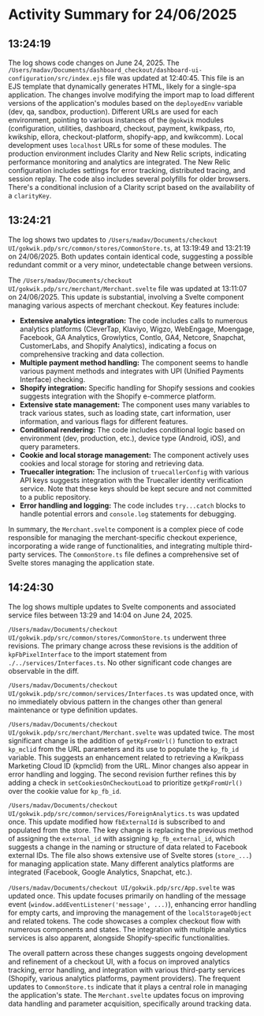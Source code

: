 # Activity Summary for 24/06/2025

## 13:24:19
The log shows code changes on June 24, 2025.  The `/Users/madav/Documents/dashboard_checkout/dashboard-ui-configuration/src/index.ejs` file was updated at 12:40:45. This file is an EJS template that dynamically generates HTML, likely for a single-spa application.  The changes involve modifying the import map to load different versions of the application's modules based on the `deployedEnv` variable (dev, qa, sandbox, production).  Different URLs are used for each environment, pointing to various instances of the  `@gokwik` modules (configuration, utilities, dashboard, checkout, payment, kwikpass, rto, kwikship, ellora, checkout-platform, shopify-app, and kwikcomm).  Local development uses `localhost` URLs for some of these modules.  The production environment includes Clarity and New Relic scripts, indicating performance monitoring and analytics are integrated.  The New Relic configuration includes settings for error tracking, distributed tracing, and session replay. The code also includes several polyfills for older browsers.  There's a conditional inclusion of a Clarity script based on the availability of a `clarityKey`.


## 13:24:21
The log shows two updates to `/Users/madav/Documents/checkout UI/gokwik.pdp/src/common/stores/CommonStore.ts`, at 13:19:49 and 13:21:19 on 24/06/2025.  Both updates contain identical code, suggesting a possible redundant commit or a very minor, undetectable change between versions.

The `/Users/madav/Documents/checkout UI/gokwik.pdp/src/merchant/Merchant.svelte` file was updated at 13:11:07 on 24/06/2025. This update is substantial, involving a Svelte component managing various aspects of merchant checkout. Key features include:

* **Extensive analytics integration:**  The code includes calls to numerous analytics platforms (CleverTap, Klaviyo, Wigzo, WebEngage, Moengage, Facebook, GA Analytics, Growlytics, Contlo, GA4, Netcore, Snapchat, CustomerLabs, and Shopify Analytics), indicating a focus on comprehensive tracking and data collection.
* **Multiple payment method handling:**  The component seems to handle various payment methods and integrates with UPI (Unified Payments Interface) checking.
* **Shopify integration:**  Specific handling for Shopify sessions and cookies suggests integration with the Shopify e-commerce platform.
* **Extensive state management:** The component uses many variables to track various states, such as loading state, cart information, user information, and various flags for different features.
* **Conditional rendering:** The code includes conditional logic based on environment (dev, production, etc.), device type (Android, iOS), and query parameters.
* **Cookie and local storage management:** The component actively uses cookies and local storage for storing and retrieving data.
* **Truecaller integration:** The inclusion of `truecallerConfig` with various API keys suggests integration with the Truecaller identity verification service.  Note that these keys should be kept secure and not committed to a public repository.
* **Error handling and logging:** The code includes `try...catch` blocks to handle potential errors and `console.log` statements for debugging.

In summary, the `Merchant.svelte` component is a complex piece of code responsible for managing the merchant-specific checkout experience, incorporating a wide range of functionalities, and integrating multiple third-party services. The `CommonStore.ts` file defines a comprehensive set of Svelte stores managing the application state.


## 14:24:30
The log shows multiple updates to Svelte components and associated service files between 13:29 and 14:04 on June 24, 2025.

`/Users/madav/Documents/checkout UI/gokwik.pdp/src/common/stores/CommonStore.ts` underwent three revisions.  The primary change across these revisions is the addition of  `kpFbPixelInterface` to the import statement from `./../services/Interfaces.ts`. No other significant code changes are observable in the diff.

`/Users/madav/Documents/checkout UI/gokwik.pdp/src/common/services/Interfaces.ts` was updated once, with no immediately obvious pattern in the changes other than general maintenance or type definition updates.

`/Users/madav/Documents/checkout UI/gokwik.pdp/src/merchant/Merchant.svelte` was updated twice.  The most significant change is the addition of  `getKpFromUrl()` function to extract `kp_mclid` from the URL parameters and its use to populate the `kp_fb_id` variable. This suggests an enhancement related to retrieving a Kwikpass Marketing Cloud ID (kpmclid) from the URL.  Minor changes also appear in error handling and logging.  The second revision further refines this by adding a check in `setCookiesOnCheckoutLoad` to prioritize `getKpFromUrl()` over the cookie value for `kp_fb_id`.

`/Users/madav/Documents/checkout UI/gokwik.pdp/src/common/services/ForeignAnalytics.ts` was updated once. This update modified how  `fbExternalId` is subscribed to and populated from the store.  The key change is replacing the previous method of assigning the `external_id` with assigning `kp_fb_external_id`, which suggests a change in the naming or structure of data related to Facebook external IDs.  The file also shows extensive use of Svelte stores (`store_...`) for managing application state.  Many different analytics platforms are integrated (Facebook, Google Analytics, Snapchat, etc.).

`/Users/madav/Documents/checkout UI/gokwik.pdp/src/App.svelte` was updated once.  This update focuses primarily on handling of the message event (`window.addEventListener('message', ...)`), enhancing error handling for empty carts, and improving the management of the `localStorageObject` and related tokens.  The code showcases a complex checkout flow with numerous components and states. The integration with multiple analytics services is also apparent, alongside Shopify-specific functionalities.


The overall pattern across these changes suggests ongoing development and refinement of a checkout UI, with a focus on improved analytics tracking, error handling, and integration with various third-party services (Shopify, various analytics platforms, payment providers).  The frequent updates to `CommonStore.ts` indicate that it plays a central role in managing the application's state.  The `Merchant.svelte` updates focus on improving data handling and parameter acquisition, specifically around tracking data.
